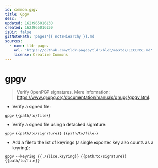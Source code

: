 ```yaml
---
id: common.gpgv
title: Gpgv
desc: ''
updated: 1623965016130
created: 1623965016130
isDir: false
gitNotePath: 'pages/{{ noteHiearchy }}.md'
sources:
  - name: tldr-pages
    url: 'https://github.com/tldr-pages/tldr/blob/master/LICENSE.md'
    license: Creative Commons
---
```

# gpgv

> Verify OpenPGP signatures.
> More information: <https://www.gnupg.org/documentation/manuals/gnupg/gpgv.html>.

- Verify a signed file:

`gpgv {{path/to/file}}`

- Verify a signed file using a detached signature:

`gpgv {{path/to/signature}} {{path/to/file}}`

- Add a file to the list of keyrings (a single exported key also counts as a keyring):

`gpgv --keyring {{./alice.keyring}} {{path/to/signature}} {{path/to/file}}`

